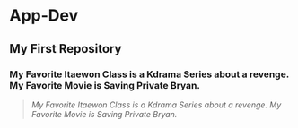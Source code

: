 # App-Dev
## My First Repository
### **My Favorite Itaewon Class is a Kdrama Series about a revenge. My Favorite Movie is Saving Private Bryan.**
> *My Favorite Itaewon Class is a Kdrama Series about a revenge. My Favorite Movie is Saving Private Bryan.*
